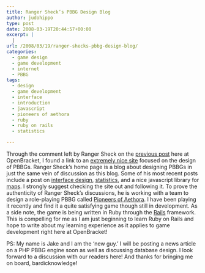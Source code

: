 ```yaml
---
title: Ranger Sheck’s PBBG Design Blog
author: judohippo
type: post
date: 2008-03-19T20:44:57+00:00
excerpt: |
  |
url: /2008/03/19/ranger-shecks-pbbg-design-blog/
categories:
  - game design
  - game development
  - internet
  - PBBG
tags:
  - design
  - game development
  - interface
  - introduction
  - javascript
  - pioneers of aethora
  - ruby
  - ruby on rails
  - statistics

---
```

Through the comment left by Ranger Sheck on the [previous post][1] here at OpenBracket, I found a link to an [extremely nice site][2] focused on the design of PBBGs. Ranger Sheck&#8217;s home page is a blog about designing PBBGs in just the same vein of discussion as this blog. Some of his most recent posts include a post on [interface design][3], [statistics][4], and a nice javascript library for [maps][5]. I strongly suggest checking the site out and following it. To prove the authenticity of Ranger Sheck&#8217;s discussions, he is working with a team to design a role-playing PBBG called [Pioneers of Aethora][6]. I have been playing it recently and find it a quite satisfying game though still in development. As a side note, the game is being written in Ruby through the [Rails][7] framework. This is compelling for me as I am just beginning to learn Ruby on Rails and hope to write about my learning experience as it applies to game development right here at OpenBracket!

PS: My name is Jake and I am the &#8216;new guy.&#8217; I will be posting a news article on a PHP PBBG engine soon as well as discussing database design. I look forward to a discussion with our readers here! And thanks for bringing me on board, bardicknowledge!

 [1]: http://webgamedev.wordpress.com/2008/03/17/player-controlled-economies-and-player-created-itemsquests/
 [2]: http://rangersheck.com/
 [3]: http://rangersheck.com/2007/9/12/interface-design-in-a-pbbg-sound-familiar
 [4]: http://rangersheck.com/2008/3/8/statistics-what-are-the-real-odds
 [5]: http://rangersheck.com/2008/3/18/introducing-moveablemap
 [6]: http://aethora.com/
 [7]: http://www.rubyonrails.org/